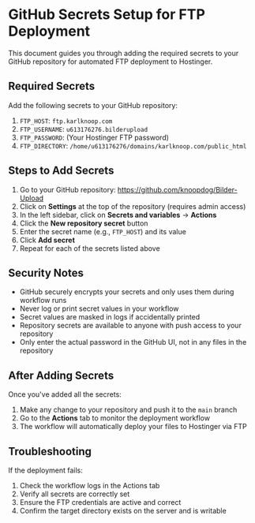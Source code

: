 # GitHub Secrets Setup for FTP Deployment

This document guides you through adding the required secrets to your GitHub repository for automated FTP deployment to Hostinger.

## Required Secrets

Add the following secrets to your GitHub repository:

1. `FTP_HOST`: `ftp.karlknoop.com`
2. `FTP_USERNAME`: `u613176276.bilderupload`
3. `FTP_PASSWORD`: (Your Hostinger FTP password)
4. `FTP_DIRECTORY`: `/home/u613176276/domains/karlknoop.com/public_html`

## Steps to Add Secrets

1. Go to your GitHub repository: https://github.com/knoopdog/Bilder-Upload
2. Click on **Settings** at the top of the repository (requires admin access)
3. In the left sidebar, click on **Secrets and variables** → **Actions**
4. Click the **New repository secret** button
5. Enter the secret name (e.g., `FTP_HOST`) and its value
6. Click **Add secret**
7. Repeat for each of the secrets listed above

## Security Notes

- GitHub securely encrypts your secrets and only uses them during workflow runs
- Never log or print secret values in your workflow
- Secret values are masked in logs if accidentally printed
- Repository secrets are available to anyone with push access to your repository
- Only enter the actual password in the GitHub UI, not in any files in the repository

## After Adding Secrets

Once you've added all the secrets:

1. Make any change to your repository and push it to the `main` branch
2. Go to the **Actions** tab to monitor the deployment workflow
3. The workflow will automatically deploy your files to Hostinger via FTP

## Troubleshooting

If the deployment fails:

1. Check the workflow logs in the Actions tab
2. Verify all secrets are correctly set
3. Ensure the FTP credentials are active and correct
4. Confirm the target directory exists on the server and is writable
